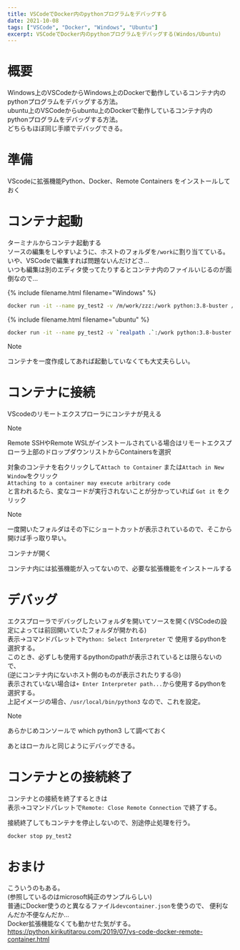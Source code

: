 ```yaml
---
title: VSCodeでDocker内のpythonプログラムをデバッグする
date: 2021-10-08
tags: ["VSCode", "Docker", "Windows", "Ubuntu"]
excerpt: VSCodeでDocker内のpythonプログラムをデバッグする(Windos/Ubuntu)
---
```


# 概要
Windows上のVSCodeからWindows上のDockerで動作しているコンテナ内のpythonプログラムをデバッグする方法。  
ubuntu上のVSCodeからubuntu上のDockerで動作しているコンテナ内のpythonプログラムをデバッグする方法。  
どちらもほぼ同じ手順でデバッグできる。  

# 準備
VScodeに拡張機能Python、Docker、Remote Containers をインストールしておく  

# コンテナ起動
ターミナルからコンテナ起動する  
ソースの編集をしやすいように、ホストのフォルダを``/work``に割り当てている。  
いや、VSCodeで編集すれば問題ないんだけどさ...  
いつも編集は別のエディタ使ってたりするとコンテナ内のファイルいじるのが面倒なので...  


{% include filename.html filename="Windows" %}
```bash
docker run -it --name py_test2 -v /m/work/zzz:/work python:3.8-buster /bin/bash
```

{% include filename.html filename="ubuntu" %}
```bash
docker run -it --name py_test2 -v `realpath .`:/work python:3.8-buster /bin/bash
```

>[!NOTE]
> コンテナを一度作成してあれば起動していなくても大丈夫らしい。

# コンテナに接続
VScodeのリモートエクスプローラにコンテナが見える  
>[!NOTE]
>Remote SSHやRemote WSLがインストールされている場合はリモートエクスプローラ上部のドロップダウンリストからContainersを選択  

対象のコンテナを右クリックして``Attach to Container`` または``Attach in New Window``をクリック  
``Attaching to a container may execute arbitrary code``  
と言われるたら、変なコードが実行されないことが分かっていれば ``Got it`` をクリック  
>[!NOTE]
> 一度開いたフォルダはその下にショートカットが表示されているので、そこから開けば手っ取り早い。  

コンテナが開く  

コンテナ内には拡張機能が入ってないので、必要な拡張機能をインストールする  

# デバッグ
エクスプローラでデバッグしたいフォルダを開いてソースを開く(VSCodeの設定によっては前回開いていたフォルダが開かれる)  
表示→コマンドパレットで``Python: Select Interpreter`` で 使用するpythonを選択する。  
このとき、必ずしも使用するpythonのpathが表示されているとは限らないので、  
(逆にコンテナ内にないホスト側のものが表示されたりする😢)  
表示されていない場合は``+ Enter Interpreter path...``から使用するpythonを選択する。  
上記イメージの場合、``/usr/local/bin/python3`` なので、これを設定。  
>[!NOTE]
> あらかじめコンソールで which python3 して調べておく  

あとはローカルと同じようにデバッグできる。  

# コンテナとの接続終了

コンテナとの接続を終了するときは  
表示→コマンドパレットで``Remote: Close Remote Connection`` で終了する。

接続終了してもコンテナを停止しないので、別途停止処理を行う。
```bash
docker stop py_test2
```

# おまけ
こういうのもある。  
(参照しているのはmicrosoft純正のサンプルらしい)  
普通にDocker使うのと異なるファイル``devcontainer.json``を使うので、
便利なんだか不便なんだか...  
Docker拡張機能なくても動かせた気がする。  
<https://python.kirikutitarou.com/2019/07/vs-code-docker-remote-container.html>

